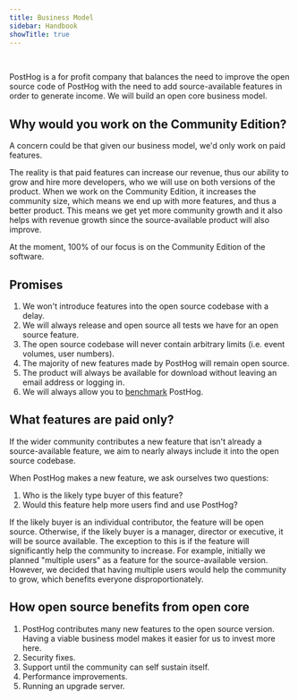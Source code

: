 ```yaml
---
title: Business Model
sidebar: Handbook
showTitle: true
---
```


<br />

PostHog is a for profit company that balances the need to improve the open source code of PostHog with the need to add source-available features in order to generate income. We will build an open core business model.

## Why would you work on the Community Edition?

A concern could be that given our business model, we'd only work on paid features.

The reality is that paid features can increase our revenue, thus our ability to grow and hire more developers, who we will use on both versions of the product. When we work on the Community Edition, it increases the community size, which means we end up with more features, and thus a better product. This means we get yet more community growth and it also helps with revenue growth since the source-available product will also improve.

At the moment, 100% of our focus is on the Community Edition of the software.

## Promises

1. We won't introduce features into the open source codebase with a delay.
1. We will always release and open source all tests we have for an open source feature.
1. The open source codebase will never contain arbitrary limits (i.e. event volumes, user numbers).
1. The majority of new features made by PostHog will remain open source.
1. The product will always be available for download without leaving an email address or logging in.
1. We will always allow you to [benchmark](https://news.ycombinator.com/item?id=18103162) PostHog.

## What features are paid only?

If the wider community contributes a new feature that isn't already a source-available feature, we aim to nearly always include it into the open source codebase.

When PostHog makes a new feature, we ask ourselves two questions:

1. Who is the likely type buyer of this feature?
1. Would this feature help more users find and use PostHog?

If the likely buyer is an individual contributor, the feature will be open source. Otherwise, if the likely buyer is a manager, director or executive, it will be source available. The exception to this is if the feature will significantly help the community to increase. For example, initially we planned "multiple users" as a feature for the source-available version. However, we decided that having multiple users would help the community to grow, which benefits everyone disproportionately.

## How open source benefits from open core

1. PostHog contributes many new features to the open source version. Having a viable business model makes it easier for us to invest more here.
1. Security fixes.
1. Support until the community can self sustain itself.
1. Performance improvements.
1. Running an upgrade server.
